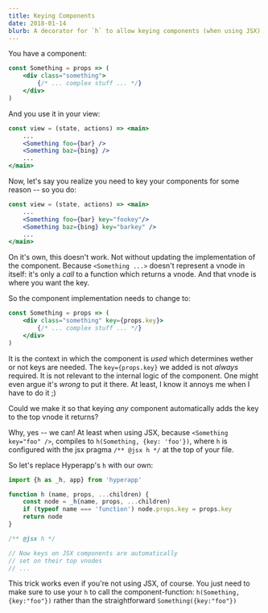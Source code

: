 ```yaml
---
title: Keying Components
date: 2018-01-14
blurb: A decorator for `h` to allow keying components (when using JSX)
---
```


You have a component:

```jsx
const Something = props => (
    <div class="something">
        {/* ... complex stuff ... */}
    </div>
)
```

And you use it in your view:

```jsx
const view = (state, actions) => <main>
    ...
    <Something foo={bar} />
    <Something baz={bing} />
    ...
</main>
```

Now, let's say you realize you need to key your components for some reason -- so you do:

```jsx
const view = (state, actions) => <main>
    ...
    <Something foo={bar} key="fookey"/>
    <Something baz={bing} key="barkey" />
    ...
</main>
```

On it's own, this doesn't work. Not without updating the implementation of the component.
Because `<Something ...>` doesn't represent a vnode in itself: it's only a *call* to a function
which returns a vnode. And that vnode is where you want the key.


So the component implementation needs to change to:

```jsx
const Something = props => (
    <div class="something" key={props.key}>
        {/* ... complex stuff ... */}
    </div>
)
```

It is the context in which the component is *used* which determines wether or not keys are needed. The `key={props.key}` we added is not *always* required. It is not relevant to the internal logic of the component. One might even argue it's *wrong* to put it there. At least, I know it annoys me when I have to do it ;)

Could we make it so that keying *any* component automatically adds the key to the top vnode it returns?

Why, yes -- we can! At least when using JSX, because `<Something key="foo" />`, compiles to
`h(Something, {key: 'foo'})`, where `h` is configured with the jsx pragma `/** @jsx h */` at the top of your file.

So let's replace Hyperapp's `h` with our own:

```jsx
import {h as _h, app} from 'hyperapp'

function h (name, props, ...children) {
    const node = _h(name, props, ...children)
    if (typeof name === 'function') node.props.key = props.key
    return node
}

/** @jsx h */

// Now keys on JSX components are automatically
// set on their top vnodes
// ...
```

This trick works even if you're not using JSX, of course. You just need to make sure to use your `h` to call the component-function:  `h(Something,{key:"foo"})` rather than the straightforward `Something({key:"foo"})`
